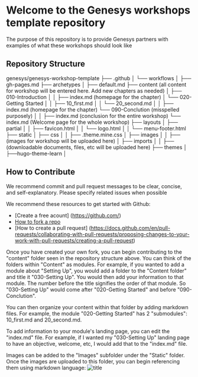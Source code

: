 # Welcome to the Genesys workshops template repository

The purpose of this repository is to provide Genesys partners with examples of what these workshops should look like

## Repository Structure

genesys/genesys-workshop-template
├── .github
│   └── workflows
│       ├── gh-pages.md
├── archetypes
│   ├── default.md
├── content (all content for workshop will be entered here. Add new chapters as needed)
│   ├── 010-Introduction
│   │   ├── index.md (homepage for the chapter)
│   └── 020-Getting Started
│   │   ├── 10_first.md
│   │   └── 20_second.md
│   │   ├── index.md (homepage for the chapter)
    └── 090-Conclution (misspelled purposely)
│   │   ├── index.md (conclusion for the entire workshop)
    └── index.md (Welcome page for the whole workshop)
├── layouts
│   ├── partial
│   │   ├── favicon.html
│   │   └── logo.html
│   │   └── menu-footer.html
├── static
│   ├── css
│   │   ├── .theme.mine.css
│   ├── images 
│   │   ├── (images for workshop will be uploaded here)
│   ├── imports
│   │   ├── (downloadable documents, files, etc will be uploaded here)
├── themes
│   ├──hugo-theme-learn
│ 

## How to Contribute 

We recommend commit and pull request messages to be clear, concise, and self-explanatory. Please specify related issues when possible

We recommend these resources to get started with Github:

- [Create a free acount] (https://github.com/)
- [How to fork a repo](https://docs.github.com/en/get-started/quickstart/fork-a-repo)
- [How to create a pull request] (https://docs.github.com/en/pull-requests/collaborating-with-pull-requests/proposing-changes-to-your-work-with-pull-requests/creating-a-pull-request)

Once you have created your own fork, you can begin contributing to the "content" folder seen in the repository structure above. You can think of the folders within "Content" as modules. For example, if you wanted to add a module about "Setting Up", you would add a folder to the "Content folder" and title it "030-Setting Up". You would then add your information to that module. The number before the title signifies the order of that module. So "030-Setting Up" would come after "020-Getting Started" and before "090-Conclution". 

You can then organize your content within that folder by adding markdown files. For example, the module "020-Getting Started" has 2 "submodules": 10_first.md and 20_second.md. 

To add information to your module's landing page, you can edit the "index.md" file. For example, if I wanted my "030-Setting Up" landing page to have an objective, welcome, etc, I would add that to the "index.md" file.

Images can be added to the "Images" subfolder under the "Static" folder. Once the images are uploaded to this folder, you can begin referencing them using markdown language: ![title](Images/example.png)

